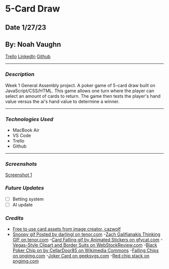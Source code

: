 # 5-Card Draw

## Date 1/27/23

## By: Noah Vaughn

[Trello](https://trello.com/b/sHGT3jGt/5-card-draw)
[LinkedIn](https://www.linkedin.com/in/noahvaughn/)
[Github](https://github.com/noahdvaughn)

---

### **_Description_**

Week 1 General Assembly project. A poker game of 5-card draw built on JavaScript/CSS/HTML. This game allows one turn where the player can select an amount of cards to return. The game then tests the player's hand value versus the ai's hand value to determine a winner.

---

### **_Technologies Used_**

- MacBook Air
- VS Code
- Trello
- Github

---

### **_Screenshots_**

[Screenshot 1](images/Playing_Cards/homepage.png)

### **_Future Updates_**

- [ ] Betting system
- [ ] AI update

### **_Credits_**

- [Free to use card assets from image creator, cazwolf](https://cazwolf.itch.io/pixel-fantasy-cards)
- [Snoopy gif Posted by darlingl on tenor.com](https://tenor.com/view/snoopy-poker-gif-19739906) -[Zach Galifianakis Thinking GIF on tenor.com](https://tenor.com/view/the-hangover-zach-galifianakis-math-card-counting-gambling-gif-3938292) -[Card Falling gif by Animated Stickers on gfycat.com](https://gfycat.com/elegantbothbobolink-deck-of-cards-card-game-gambling-gaming-cards) -[Vegas-Style Clipart and Border Suits on WebStockReview.com](https://webstockreview.net/pict/getfirst) -[Black Poker Chip on by CellarDoor85 on Wikimedia Commons](https://commons.wikimedia.org/wiki/File:Casino_Chip.svg) -[Falling Chips on pngimg.com](https://pngimg.com/image/48259) -[Joker Card on geeksvgs.com](https://www.geeksvgs.com/id/241975) -[Red chip stack on pngimg.com](https://pngimg.com/image/48201)
